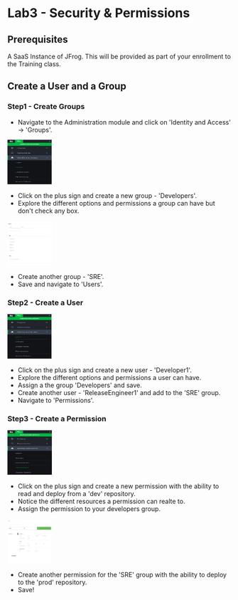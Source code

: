 # Lab3 - Security & Permissions

## Prerequisites

A SaaS Instance of JFrog. This will be provided as part of your enrollment to the Training class.

## Create a User and a Group

### Step1 - Create Groups

- Navigate to the Administration module and click on 'Identity and Access' -> 'Groups'.

<img src="/SU-113-Jfrog-Artifactory-Essentials/Lab3/images/groups.png" alt="Admin tab" style="height: 100px; width:100px;"/>

- Click on the plus sign and create a new group - 'Developers'.
- Explore the different options and permissions a group can have but don't check any box.

<img src="/SU-113-Jfrog-Artifactory-Essentials/Lab3/images/new_group.png" alt="Admin tab" style="height: 100px; width:100px;"/>

- Create another group - 'SRE'.
- Save and navigate to 'Users'.

### Step2 - Create a User

<img src="/SU-113-Jfrog-Artifactory-Essentials/Lab3/images/users.png" alt="Admin tab" style="height: 100px; width:100px;"/>

- Click on the plus sign and create a new user - 'Developer1'.
- Explore the different options and permissions a user can have.
- Assign a the group 'Developers' and save.
- Create another user - 'ReleaseEngineer1' and add to the 'SRE' group.
- Navigate to 'Permissions'.

### Step3 - Create a Permission

<img src="/SU-113-Jfrog-Artifactory-Essentials/Lab3/images/permissions.png" alt="Admin tab" style="height: 100px; width:100px;"/>

- Click on the plus sign and create a new permission with the ability to read and deploy from a 'dev' repository.
- Notice the different resources a permission can realte to.
- Assign the permission to your developers group.

<img src="/SU-113-Jfrog-Artifactory-Essentials/Lab3/images/permission_group.png" alt="Admin tab" style="height: 100px; width:100px;"/>

- Create another permission for the 'SRE' group with the ability to deploy to the 'prod' repository.
- Save!
